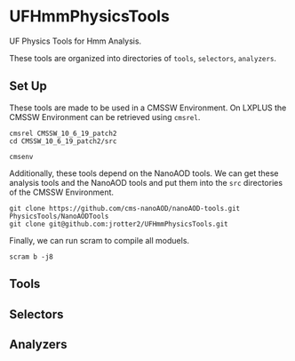 # UFHmmPhysicsTools
UF Physics Tools for Hmm Analysis.

These tools are organized into directories of `tools`, `selectors`, `analyzers`.


## Set Up
These tools are made to be used in a CMSSW Environment. On LXPLUS the CMSSW Environment can be retrieved using `cmsrel`. 
```
cmsrel CMSSW_10_6_19_patch2
cd CMSSW_10_6_19_patch2/src

cmsenv
```

Additionally, these tools depend on the NanoAOD tools. We can get these analysis tools and the NanoAOD tools and put them into the `src` directories of the CMSSW Environment.
```
git clone https://github.com/cms-nanoAOD/nanoAOD-tools.git PhysicsTools/NanoAODTools
git clone git@github.com:jrotter2/UFHmmPhysicsTools.git
```

Finally, we can run scram to compile all moduels.
```
scram b -j8
```

## Tools

## Selectors

## Analyzers

